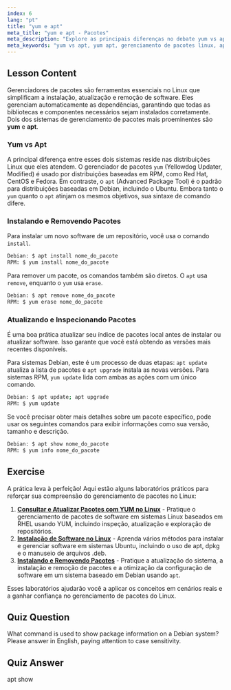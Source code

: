 ```yaml
---
index: 6
lang: "pt"
title: "yum e apt"
meta_title: "yum e apt - Pacotes"
meta_description: "Explore as principais diferenças no debate yum vs apt. Este guia aborda como usar yum e apt para instalar, remover e atualizar pacotes em sistemas Linux baseados em RPM e Debian."
meta_keywords: "yum vs apt, yum apt, gerenciamento de pacotes linux, apt, yum, debian, red hat, instalar pacotes, atualizar pacotes, comandos linux"
---
```


## Lesson Content

Gerenciadores de pacotes são ferramentas essenciais no Linux que simplificam a instalação, atualização e remoção de software. Eles gerenciam automaticamente as dependências, garantindo que todas as bibliotecas e componentes necessários sejam instalados corretamente. Dois dos sistemas de gerenciamento de pacotes mais proeminentes são **yum** e **apt**.

### Yum vs Apt

A principal diferença entre esses dois sistemas reside nas distribuições Linux que eles atendem. O gerenciador de pacotes `yum` (Yellowdog Updater, Modified) é usado por distribuições baseadas em RPM, como Red Hat, CentOS e Fedora. Em contraste, o `apt` (Advanced Package Tool) é o padrão para distribuições baseadas em Debian, incluindo o Ubuntu. Embora tanto o `yum` quanto o `apt` atinjam os mesmos objetivos, sua sintaxe de comando difere.

### Instalando e Removendo Pacotes

Para instalar um novo software de um repositório, você usa o comando `install`.

```bash
Debian: $ apt install nome_do_pacote
RPM: $ yum install nome_do_pacote
```

Para remover um pacote, os comandos também são diretos. O `apt` usa `remove`, enquanto o `yum` usa `erase`.

```bash
Debian: $ apt remove nome_do_pacote
RPM: $ yum erase nome_do_pacote
```

### Atualizando e Inspecionando Pacotes

É uma boa prática atualizar seu índice de pacotes local antes de instalar ou atualizar software. Isso garante que você está obtendo as versões mais recentes disponíveis.

Para sistemas Debian, este é um processo de duas etapas: `apt update` atualiza a lista de pacotes e `apt upgrade` instala as novas versões. Para sistemas RPM, `yum update` lida com ambas as ações com um único comando.

```bash
Debian: $ apt update; apt upgrade
RPM: $ yum update
```

Se você precisar obter mais detalhes sobre um pacote específico, pode usar os seguintes comandos para exibir informações como sua versão, tamanho e descrição.

```bash
Debian: $ apt show nome_do_pacote
RPM: $ yum info nome_do_pacote
```

## Exercise

A prática leva à perfeição! Aqui estão alguns laboratórios práticos para reforçar sua compreensão do gerenciamento de pacotes no Linux:

1.  **[Consultar e Atualizar Pacotes com YUM no Linux](https://labex.io/pt/labs/rhel-query-and-update-packages-with-yum-in-linux-590869)** - Pratique o gerenciamento de pacotes de software em sistemas Linux baseados em RHEL usando YUM, incluindo inspeção, atualização e exploração de repositórios.
2.  **[Instalação de Software no Linux](https://labex.io/pt/labs/linux-software-installation-on-linux-18005)** - Aprenda vários métodos para instalar e gerenciar software em sistemas Ubuntu, incluindo o uso de apt, dpkg e o manuseio de arquivos .deb.
3.  **[Instalando e Removendo Pacotes](https://labex.io/pt/labs/linux-installing-and-removing-packages-385380)** - Pratique a atualização do sistema, a instalação e remoção de pacotes e a otimização da configuração de software em um sistema baseado em Debian usando `apt`.

Esses laboratórios ajudarão você a aplicar os conceitos em cenários reais e a ganhar confiança no gerenciamento de pacotes do Linux.

## Quiz Question

What command is used to show package information on a Debian system? Please answer in English, paying attention to case sensitivity.

## Quiz Answer

apt show
